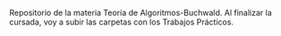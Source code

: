 Repositorio de la materia Teoría de Algoritmos-Buchwald. Al finalizar la cursada, voy a subir las carpetas con los Trabajos Prácticos.
